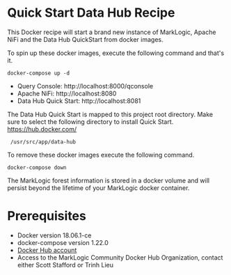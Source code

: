 # Quick Start Data Hub Recipe

This Docker recipe will start a brand new instance of MarkLogic, Apache NiFi and the Data Hub QuickStart from docker images.    

To spin up these docker images, execute the following command and that's it.  

    docker-compose up -d

 * Query Console: http://localhost:8000/qconsole
 * Apache NiFi: http://localhost:8080
 * Data Hub Quick Start: http://localhost:8081

The Data Hub Quick Start is mapped to this project root directory.  Make sure to select the following directory to install Quick Start.
 https://hub.docker.com/

     /usr/src/app/data-hub

To remove these docker images execute the following command.

    docker-compose down

The MarkLogic forest information is stored in a docker volume and will persist beyond the lifetime of your MarkLogic docker container. 

# Prerequisites

 * Docker version 18.06.1-ce
 * docker-compose version 1.22.0
 * [Docker Hub account](https://hub.docker.com/)
 * Access to the MarkLogic Community Docker Hub Organization, contact either Scott Stafford or Trinh Lieu




